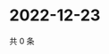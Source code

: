 # 2022-12-23

共 0 条

<!-- BEGIN WEIBO -->
<!-- 最后更新时间 Fri Dec 23 2022 18:00:47 GMT+0800 (China Standard Time) -->

<!-- END WEIBO -->
